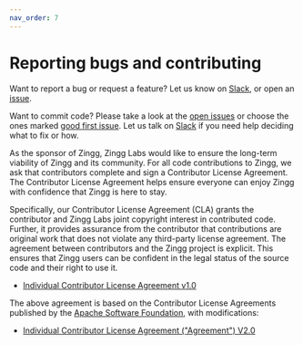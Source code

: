 ```yaml
---
nav_order: 7
---
```


# Reporting bugs and contributing

Want to report a bug or request a feature? Let us know on [Slack](https://join.slack.com/t/zinggai/shared\_invite/zt-w7zlcnol-vEuqU9m\~Q56kLLUVxRgpOA), or open an [issue](https://github.com/zinggAI/zingg/issues/new/choose).

Want to commit code? Please take a look at the [open issues](https://github.com/zinggAI/zingg/issues) or choose the ones marked [good first issue](https://github.com/zinggAI/zingg/issues?q=is%3Aissue+is%3Aopen+label%3A%22good+first+issue%22+). Let us talk on [Slack](https://join.slack.com/t/zinggai/shared\_invite/zt-w7zlcnol-vEuqU9m\~Q56kLLUVxRgpOA) if you need help deciding what to fix or how.

As the sponsor of Zingg, Zingg Labs would like to ensure the long-term viability of Zingg and its community. For all code contributions to Zingg, we ask that contributors complete and sign a Contributor License Agreement. The Contributor License Agreement helps ensure everyone can enjoy Zingg with confidence that Zingg is here to stay.

Specifically, our Contributor License Agreement (CLA) grants the contributor and Zingg Labs joint copyright interest in contributed code. Further, it provides assurance from the contributor that contributions are original work that does not violate any third-party license agreement. The agreement between contributors and the Zingg project is explicit. This ensures that Zingg users can be confident in the legal status of the source code and their right to use it.

* [Individual Contributor License Agreement v1.0](https://forms.gle/wU46nGvTMM2wSzy5A)

The above agreement is based on the Contributor License Agreements published by the [Apache Software Foundation](http://www.apache.org), with modifications:

* [Individual Contributor License Agreement ("Agreement") V2.0](http://apache.org/licenses/icla.pdf)
